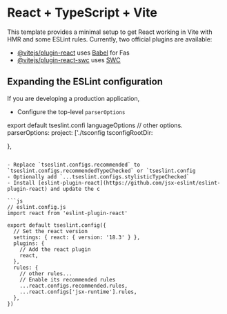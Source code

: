 # React + TypeScript + Vite

This template provides a minimal setup to get React working in Vite with HMR and some ESLint rules.
Currently, two official plugins are available:

- [@vitejs/plugin-react](https://github.com/vitejs/vite-plugin-react/blob/main/packages/plugin-react/README.md) uses [Babel](https://babeljs.io/) for Fas
- [@vitejs/plugin-react-swc](https://github.com/vitejs/vite-plugin-react-swc) uses [SWC](https://swc.rs/) 

## Expanding the ESLint configuration
If you are developing a production application,
- Configure the top-level `parserOptions` 

export default tseslint.confi
  languageOptions
    // other options.
    parserOptions:
      project: ['./tsconfig
      tsconfigRootDir:
  
  },

```

- Replace `tseslint.configs.recommended` to `tseslint.configs.recommendedTypeChecked` or `tseslint.config
- Optionally add `...tseslint.configs.stylisticTypeChecked`
- Install [eslint-plugin-react](https://github.com/jsx-eslint/eslint-plugin-react) and update the c

```js
// eslint.config.js
import react from 'eslint-plugin-react'

export default tseslint.config({
  // Set the react version
  settings: { react: { version: '18.3' } },
  plugins: {
    // Add the react plugin
    react,
  },
  rules: {
    // other rules...
    // Enable its recommended rules
    ...react.configs.recommended.rules,
    ...react.configs['jsx-runtime'].rules,
  },
})
```
